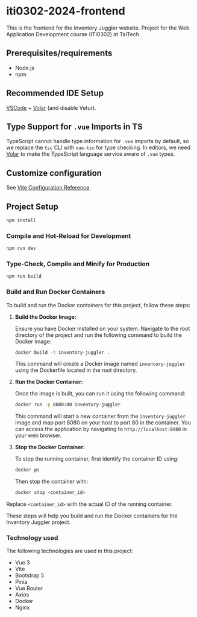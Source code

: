 # iti0302-2024-frontend

This is the frontend for the Inventory Juggler website. Project for the Web Application Development course (ITI0302) at TalTech.

## Prerequisites/requirements

- Node.js
- npm

## Recommended IDE Setup

[VSCode](https://code.visualstudio.com/) + [Volar](https://marketplace.visualstudio.com/items?itemName=Vue.volar) (and disable Vetur).

## Type Support for `.vue` Imports in TS

TypeScript cannot handle type information for `.vue` imports by default, so we replace the `tsc` CLI with `vue-tsc` for type checking. In editors, we need [Volar](https://marketplace.visualstudio.com/items?itemName=Vue.volar) to make the TypeScript language service aware of `.vue` types.

## Customize configuration

See [Vite Configuration Reference](https://vite.dev/config/).

## Project Setup

```sh
npm install
```

### Compile and Hot-Reload for Development

```sh
npm run dev
```

### Type-Check, Compile and Minify for Production

```sh
npm run build
```

### Build and Run Docker Containers

To build and run the Docker containers for this project, follow these steps:

1. **Build the Docker Image:**

   Ensure you have Docker installed on your system. Navigate to the root directory of the project and run the following command to build the Docker image:

   ```sh
   docker build -t inventory-juggler .
   ```

   This command will create a Docker image named `inventory-juggler` using the Dockerfile located in the root directory.

2. **Run the Docker Container:**

   Once the image is built, you can run it using the following command:

   ```sh
   docker run -p 8080:80 inventory-juggler
   ```

   This command will start a new container from the `inventory-juggler` image and map port 8080 on your host to port 80 in the container. You can access the application by navigating to `http://localhost:8080` in your web browser.

3. **Stop the Docker Container:**

   To stop the running container, first identify the container ID using:

   ```sh
   docker ps
   ```

   Then stop the container with:

   ```sh
   docker stop <container_id>
   ```

Replace `<container_id>` with the actual ID of the running container.

These steps will help you build and run the Docker containers for the Inventory Juggler project.

### Technology used

The following technologies are used in this project:

- Vue 3
- Vite
- Bootstrap 5
- Pinia
- Vue Router
- Axios
- Docker
- Nginx
